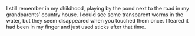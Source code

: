 I still remember in my childhood, playing by the pond next to the road in my grandparents’ country house. I could see some transparent worms in the water, but they seem disappeared when you touched them once. I feared it had been in my finger and just used sticks after that time. 